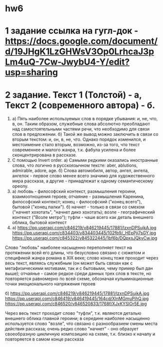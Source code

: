 # hw6
# 1 задание ссылка на гугл-док - https://docs.google.com/document/d/19JHgK1LzGHWsV3Op0LrhcaJ3pLm4uQ-7Cw-JwybU4-Y/edit?usp=sharing
# 2 задание. Текст 1 (Толстой) - а, Текст 2 (современного автора) - б. 
1) а) Пять наиболее используемых слов в порядке убывания: и, не, что, в, он. Таким образом, служебные слова абсолютно преобладают над самостоятельными частями речи, что необходимо для связи слов в предложении. 
б) Такой же вывод можно заключить в связи со вторым текстом: и, он, в, не, что. Однако порядок изменился, и местоимение стало вторым, возможно, из-за того, что текст современнее и малого жанра, т.к. фабула усилена и более сконцентрирована в рассказе. 
2) С помощью Invert order. а) Самыми редкими оказались иностранные слова, что логично в русскоязычном тексте: aber, ablutions, admirable, adore, age. б) Слова автомобиля, автор, ангел, ангела, ангелок - первое слово менее всего значимо для художественного мира рассказа, а другие - принадлежат к одному семантическому ореолу.  
3) а) любовь - философский контекст, размышления героини, взаимоотношения героев; отчаяние - размышления Каренина, философский контекст; конец - философский ("конец всего"), бытовой ("конец палки").  б) начнет - только в связи со смехом ("начнет хохотать", "начнет дико хохотать); возле - географический контекст ("Возле метро"); туфли - чаше всего как деталь внешнего облика, бытовой контекст
4) а) https://pp.userapi.com/c846219/v846219445/17881/lzxnDPSujkA.jpg https://pp.userapi.com/c834403/v834403445/102fb9/_HEpPji7sGY.jpg https://pp.userapi.com/c845322/v845322445/1bf6b/DQpxsJQkyCw.jpg 

Слово "любовь" наиболее насыщенно переполняет текст на протяжении всей его длины, что безусловно связано с сюжетом и спецификой жанра романа в XIX веке; слово конец тоже проходит через весь текст, являясь служебным (он может быть связан как с метафизическими мотивами, так и с бытовыми, чему пример был дан выше); отчаянье - самое редкое среди данных трех слов в тексте, но повторяется равномерно по всей схеме, обозначая кульминационные точки эмоционального напряжения героев

б) https://pp.userapi.com/c846219/v846219445/17881/lzxnDPSujkA.jpg https://pp.userapi.com/c846419/v846419445/164cd/XlnMGmuPihQ.jpg https://pp.userapi.com/c846520/v846520833/1768f/XJxKYSlOr5E.jpg 

Через весь текст проходит слово "туфли", т.к. являются деталью внешнего облика главной героини; в середине наиболее насыщенно используется слово "возле", что связано с разнообразием смены места действия рассказа; очень редко слово "начнет" - оно образует своеобразную цикличную композицию на схеме, т.к. близко к началу и повторяется в самом конце рассказа
